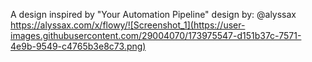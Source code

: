 A design inspired by "Your Automation Pipeline" design by: @alyssax 
https://alyssax.com/x/flowy/![Screenshot_1](https://user-images.githubusercontent.com/29004070/173975547-d151b37c-7571-4e9b-9549-c4765b3e8c73.png)

